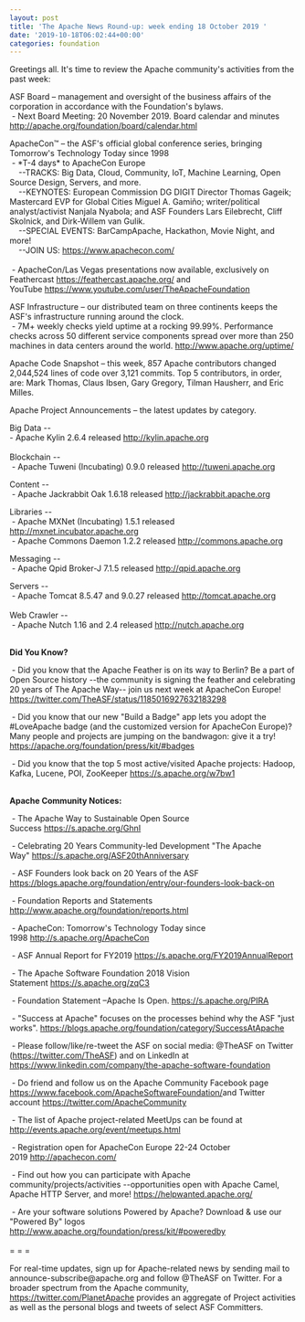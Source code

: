 ```yaml
---
layout: post
title: 'The Apache News Round-up: week ending 18 October 2019 '
date: '2019-10-18T06:02:44+00:00'
categories: foundation
---
```

<p class="entryContent">Greetings all. It's time to review the Apache community's activities from the past week:</p> 
  <p>ASF Board – management and oversight of the business affairs of the corporation in accordance with the Foundation's bylaws. <br />&nbsp;- Next Board Meeting: 20 November 2019. Board calendar and minutes <a href="http://apache.org/foundation/board/calendar.html">http://apache.org/foundation/board/calendar.html</a></p> 
  <p>ApacheCon™ – the ASF's official global conference series, bringing Tomorrow's Technology Today since 1998<br />&nbsp;- *T-4 days* to ApacheCon Europe<br />&nbsp; &nbsp; --TRACKS: Big Data, Cloud, Community, IoT, Machine Learning, Open Source Design, Servers, and more.<br />&nbsp;
 &nbsp; --KEYNOTES: European Commission DG DIGIT Director Thomas Gageik; 
Mastercard EVP for Global Cities Miguel A. Gamiño; writer/political 
analyst/activist&nbsp;Nanjala Nyabola; and ASF Founders Lars Eilebrecht, 
Cliff Skolnick, and Dirk-Willem van Gulik.&nbsp;<br />&nbsp; &nbsp; --SPECIAL EVENTS: BarCampApache, Hackathon, Movie Night, and more!<br />&nbsp; &nbsp; --JOIN US: <a href="https://www.apachecon.com/">https://www.apachecon.com/</a><br /><br />&nbsp;- ApacheCon/Las Vegas p<span class="c-message__body" dir="auto" data-qa="message-text">resentations now available, exclusively on Feathercast <a href="https://feathercast.apache.org/">https://feathercast.apache.org/</a> and YouTube&nbsp;<a href="https://www.youtube.com/user/TheApacheFoundation">https://www.youtube.com/user/TheApacheFoundation</a></span></p> 
  <p>ASF Infrastructure – our distributed team on three continents keeps the ASF's infrastructure running around the clock.<br />&nbsp;-
 7M+ weekly checks yield uptime at a rocking 99.99%. Performance checks 
across 50 different service components spread over more than 250 
machines in data centers around the world.&nbsp;<a href="http://www.apache.org/uptime/">http://www.apache.org/uptime/</a></p>Apache
 Code Snapshot  – this week, 857 Apache contributors changed 2,044,524 lines of code over 3,121 commits. Top 5 contributors, in order, are: Mark Thomas, Claus Ibsen, Gary Gregory, Tilman Hausherr, and <span><span>Eric Milles.</span></span> 
  <p>Apache Project Announcements&nbsp;– the latest updates by category.</p> 
  <p>Big Data --<br />- Apache Kylin 2.6.4 released <a href="http://kylin.apache.org">http://kylin.apache.org</a> <br /><br />Blockchain --<br />
&nbsp;- Apache <span class="il">Tuweni</span> (Incubating) 0.9.0 released <a href="http://tuweni.apache.org/" rel="noreferrer" target="_blank" data-saferedirecturl="https://www.google.com/url?q=http://tuweni.apache.org/&amp;source=gmail&amp;ust=1571391429482000&amp;usg=AFQjCNEA8UKd1wsaiRLFRtJBHyylmqfvrA">http://<span class="il">tuweni</span>.apache.org</a><br /> </p> 
  <p>Content --<br />&nbsp;- Apache Jackrabbit Oak 1.6.18 released <a href="http://jackrabbit.apache.org">http://jackrabbit.apache.org</a> <br /> </p> 
  <p>Libraries --<br />&nbsp;- Apache MXNet (Incubating) 1.5.1 released <a href="http://mxnet.incubator.apache.org">http://mxnet.incubator.apache.org</a> <br />&nbsp;- Apache <span class="il">Commons</span> <span class="il">Daemon</span> 1.2.2 released <a href="http://commons.apache.org" rel="noreferrer" target="_blank" data-saferedirecturl="https://www.google.com/url?q=http://commons.apache.org&amp;source=gmail&amp;ust=1571391069026000&amp;usg=AFQjCNHUFYf4acKIlz_p0LoBKaUaoIQj5A">http://<span class="il">commons</span>.apache.org</a> <br /></p> 
  <p><span class="sew7mzmo38s4t4m"></span><span class="sew7mzmo38s4t4m"></span> Messaging --<br />&nbsp;- Apache Qpid Broker-J 7.1.5 released <a href="http://qpid.apache.org">http://qpid.apache.org</a> <span class="sewuraprmk8urx5"></span><span class="sewuraprmk8urx5"></span></p> 
  <p>Servers --<br />
&nbsp;- Apache <span class="il">Tomcat</span> 8.5.47 and 9.0.27 released <a href="http://tomcat.apache.org">http://tomcat.apache.org</a> <br /><br />Web Crawler --<br />&nbsp;- Apache Nutch 1.16 and 2.4 released <a href="http://nutch.apache.org">http://nutch.apache.org</a> </p> 
  <p><strong><br />Did You Know?</strong><br /> </p> 
  <p>&nbsp;- <span class="c-message__body" dir="auto" data-qa="message-text">Did you 
know that the Apache Feather is on its way to Berlin? Be a part of Open 
Source history --the community is signing the feather and celebrating 20
 years of The Apache Way-- join us next week at ApacheCon Europe! <a href="https://twitter.com/TheASF/status/1185016927632183298">https://twitter.com/TheASF/status/1185016927632183298</a> <br /></span></p> 
  <p>&nbsp;- <span class="c-message__body" dir="auto" data-qa="message-text">Did you 
know that our new &quot;Build a Badge&quot; app lets you adopt the #LoveApache 
badge (and the customized version for ApacheCon Europe)? Many people and
 projects are jumping on the bandwagon: give it a try! </span><span class="c-message__body" dir="auto" data-qa="message-text"><a class="c-link" rel="noopener noreferrer" tabindex="-1" data-remove-tab-index="true" href="https://apache.org/foundation/press/kit/#badges">https://apache.org/foundation/press/kit/#badges</a></span><br /></p> 
  <p>&nbsp;- Did you know that the top 5 most active/visited Apache projects: Hadoop, Kafka, Lucene, POI, ZooKeeper <a href="https://s.apache.org/w7bw1">https://s.apache.org/w7bw1</a> <br /><br /></p> 
  <p><strong>Apache Community Notices:</strong></p> 
  <p>&nbsp;- The Apache Way to Sustainable Open Source Success&nbsp;<a href="https://s.apache.org/GhnI">https://s.apache.org/GhnI</a></p> 
  <p>&nbsp;- Celebrating 20 Years Community-led Development &quot;The Apache Way&quot;&nbsp;<a href="https://s.apache.org/ASF20thAnniversary">https://s.apache.org/ASF20thAnniversary</a></p> 
  <p>&nbsp;- ASF Founders look back on 20 Years of the ASF <a href="https://blogs.apache.org/foundation/entry/our-founders-look-back-on">https://blogs.apache.org/foundation/entry/our-founders-look-back-on</a></p> 
  <p>&nbsp;- Foundation Reports and Statements <a href="http://www.apache.org/foundation/reports.html">http://www.apache.org/foundation/reports.html</a></p> 
  <p>&nbsp;- ApacheCon: Tomorrow's Technology Today since 1998&nbsp;<a href="http://s.apache.org/ApacheCon">http://s.apache.org/ApacheCon</a></p> 
  <p>&nbsp;- ASF Annual Report for FY2019&nbsp;<a href="https://s.apache.org/FY2019AnnualReport">https://s.apache.org/FY2019AnnualReport</a></p> 
  <p>&nbsp;- The Apache Software Foundation 2018 Vision Statement&nbsp;<a href="https://s.apache.org/zqC3">https://s.apache.org/zqC3</a></p> 
  <p>&nbsp;- Foundation Statement –Apache Is Open.&nbsp;<a href="https://s.apache.org/PIRA">https://s.apache.org/PIRA</a></p> 
  <div> 
    <p>&nbsp;- &quot;Success at Apache&quot; focuses on the processes behind why the ASF &quot;just works&quot;. <a href="https://blogs.apache.org/foundation/category/SuccessAtApache">https://blogs.apache.org/foundation/category/SuccessAtApache</a></p> 
  </div> 
  <div> 
    <p>&nbsp;- Please follow/like/re-tweet the ASF on social media: @TheASF on Twitter (<a href="https://twitter.com/TheASF">https://twitter.com/TheASF</a>) and on LinkedIn at <a href="https://www.linkedin.com/company/the-apache-software-foundation">https://www.linkedin.com/company/the-apache-software-foundation</a></p> 
    <p>&nbsp;- Do friend and follow us on the Apache Community Facebook page <a href="https://www.facebook.com/ApacheSoftwareFoundation/">https://www.facebook.com/ApacheSoftwareFoundation/</a>and Twitter account <a href="https://twitter.com/ApacheCommunity">https://twitter.com/ApacheCommunity</a></p> 
  </div> 
  <div> 
    <p>&nbsp;- The list of Apache project-related MeetUps can be found at <a href="http://events.apache.org/event/meetups.html">http://events.apache.org/event/meetups.html</a></p> 
  </div> 
  <div>&nbsp;- Registration open for ApacheCon Europe 22-24 October 2019&nbsp;<a href="http://apachecon.com/">http://apachecon.com/</a> 
    <p>&nbsp;- Find out how you can participate with Apache 
community/projects/activities --opportunities open with Apache Camel, 
Apache HTTP Server, and more! <a href="https://helpwanted.apache.org/">https://helpwanted.apache.org/</a></p> 
  </div> 
  <div>&nbsp;- Are your software solutions Powered by Apache? Download &amp; use our &quot;Powered By&quot; logos <a href="http://www.apache.org/foundation/press/kit/#poweredby">http://www.apache.org/foundation/press/kit/#poweredby</a></div> 
  <div><br /></div> 
  <div>= = =</div> 
  <div> 
    <p>For real-time updates, sign up for Apache-related news by sending
 mail to announce-subscribe@apache.org and follow @TheASF on Twitter. 
For a broader spectrum from the Apache community, <a href="https://twitter.com/PlanetApache">https://twitter.com/PlanetApache</a> provides an aggregate of Project activities as well as the personal blogs and tweets of select ASF Committers.</p> 
  </div>
